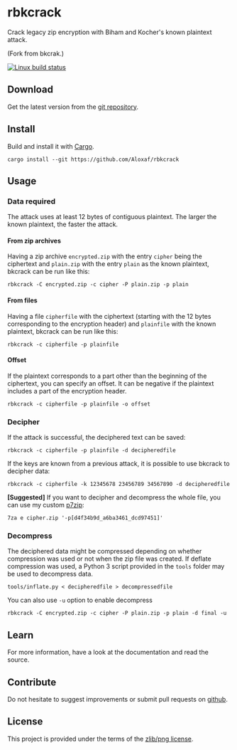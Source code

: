 rbkcrack
=======

Crack legacy zip encryption with Biham and Kocher's known plaintext attack.

(Fork from bkcrak.)

[![Linux build status](https://travis-ci.org/Aloxaf/rbkcrack.svg)](https://travis-ci.org/Aloxaf/rbkcrack)

Download
--------

Get the latest version from the [git repository](https://github.com/Aloxaf/rbkcrack).

Install
-------

Build and install it with [Cargo](https://doc.rust-lang.org/cargo).

```shell
cargo install --git https://github.com/Aloxaf/rbkcrack
```

Usage
-----

### Data required

The attack uses at least 12 bytes of contiguous plaintext.
The larger the known plaintext, the faster the attack.

#### From zip archives

Having a zip archive `encrypted.zip` with the entry `cipher` being the ciphertext and `plain.zip` with the entry `plain` as the known plaintext, bkcrack can be run like this:

    rbkcrack -C encrypted.zip -c cipher -P plain.zip -p plain

#### From files

Having a file `cipherfile` with the ciphertext (starting with the 12 bytes corresponding to the encryption header) and `plainfile` with the known plaintext, bkcrack can be run like this:

    rbkcrack -c cipherfile -p plainfile

#### Offset

If the plaintext corresponds to a part other than the beginning of the ciphertext, you can specify an offset.
It can be negative if the plaintext includes a part of the encryption header.

    rbkcrack -c cipherfile -p plainfile -o offset

### Decipher

If the attack is successful, the deciphered text can be saved:

    rbkcrack -c cipherfile -p plainfile -d decipheredfile

If the keys are known from a previous attack, it is possible to use bkcrack to decipher data:

    rbkcrack -c cipherfile -k 12345678 23456789 34567890 -d decipheredfile

**[Suggested]** If you want to decipher and decompress the whole file, you can use my custom [p7zip](https://github.com/Aloxaf/p7zip):

    7za e cipher.zip '-p[d4f34b9d_a6ba3461_dcd97451]'

### Decompress

The deciphered data might be compressed depending on whether compression was used or not when the zip file was created.
If deflate compression was used, a Python 3 script provided in the `tools` folder may be used to decompress data.

    tools/inflate.py < decipheredfile > decompressedfile

You can also use `-u` option to enable decompress

    rbkcrack -C encrypted.zip -c cipher -P plain.zip -p plain -d final -u

Learn
-----

For more information, have a look at the documentation and read the source.

Contribute
----------

Do not hesitate to suggest improvements or submit pull requests on [github](https://github.com/Aloxaf/rbkcrack).

License
-------

This project is provided under the terms of the [zlib/png license](http://opensource.org/licenses/Zlib).
